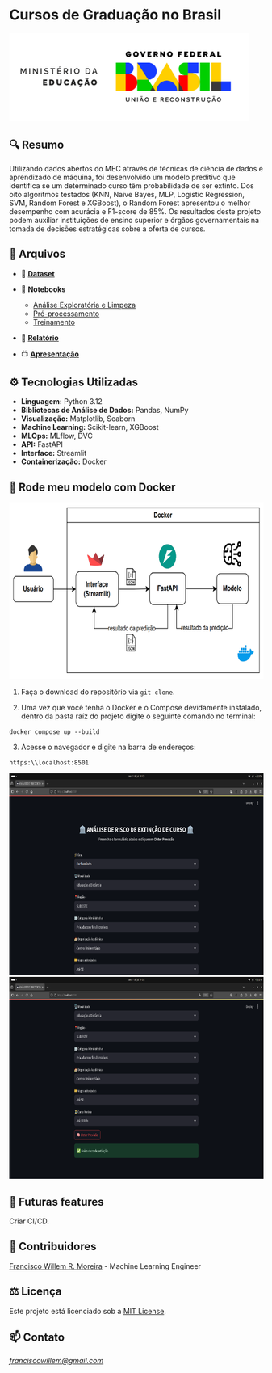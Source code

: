 # Cursos de Graduação no Brasil 

<img src="/docs/images/mec.png" alt="Logo MEC" width="475" height="175">


## :mag: Resumo

Utilizando dados abertos do MEC através de técnicas de ciência de dados e aprendizado de máquina, foi desenvolvido um modelo preditivo que identifica se um determinado curso têm probabilidade de ser extinto. Dos oito algoritmos testados (KNN, Naive Bayes, MLP, Logistic Regression, SVM, Random Forest e XGBoost), o Random Forest apresentou o melhor desempenho com acurácia e F1-score de 85%. Os resultados deste projeto podem auxiliar instituições de ensino superior e órgãos governamentais na tomada de decisões estratégicas sobre a oferta de cursos.


## :file_folder: Arquivos

 - :game_die: [**Dataset**](https://dadosabertos.mec.gov.br/indicadores-sobre-ensino-superior/item/183-cursos-de-graduacao-do-brasil)

- :orange_book: **Notebooks**
    - [Análise Exploratória e Limpeza](/notebooks/01_exploratory_data_analysis_and_cleaning.ipynb)
    - [Pré-processamento](/notebooks/02_data_preprocessing.ipynb)
    - [Treinamento](/notebooks/03_model_training.ipynb)

- :page_facing_up: [**Relatório**](/docs/)

- :tv: [**Apresentação**](/docs/)


## :gear: Tecnologias Utilizadas

- **Linguagem:** Python 3.12
- **Bibliotecas de Análise de Dados:** Pandas, NumPy
- **Visualização:** Matplotlib, Seaborn
- **Machine Learning:** Scikit-learn, XGBoost
- **MLOps:** MLflow, DVC
- **API:** FastAPI
- **Interface:** Streamlit
- **Containerização:** Docker


## :whale: Rode meu modelo com Docker 

<img src="/docs/images/system_design.png" alt="System Design" width="700" height="350">

1. Faça o download do repositório via `git clone`.

2. Uma vez que você tenha o Docker e o Compose devidamente instalado, dentro da pasta raíz do projeto digite o seguinte comando no terminal:

```shell
docker compose up --build
```
3. Acesse o navegador e digite na barra de endereços:

```
https:\\localhost:8501
```

<img src="/docs/images/tela_1.png" alt="Tela 1" width="700" height="400">

<img src="/docs/images/tela_2.png" alt="Tela 2" width="700" height="400">


## :construction: Futuras features

Criar CI/CD.


## :busts_in_silhouette: Contribuidores

[Francisco Willem R. Moreira](https://github.com/willemromao) - Machine Learning Engineer


## :balance_scale: Licença

Este projeto está licenciado sob a [MIT License](/LICENCE).

## :mailbox: Contato

*franciscowillem@gmail.com*
